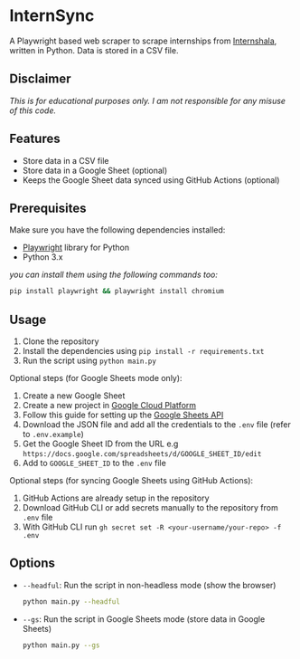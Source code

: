# InternSync
A Playwright based web scraper to scrape internships from [Internshala](https://internshala.com/), written in Python. Data is stored in a CSV file.

## Disclaimer
*This is for educational purposes only. I am not responsible for any misuse of this code.*

## Features
- Store data in a CSV file
- Store data in a Google Sheet (optional)
- Keeps the Google Sheet data synced using GitHub Actions (optional)

## Prerequisites
Make sure you have the following dependencies installed:

- [Playwright](https://playwright.dev/python/docs/library/) library for Python 
- Python 3.x

*you can install them using the following commands too:* 
```bash
pip install playwright && playwright install chromium
```

## Usage
1. Clone the repository
2. Install the dependencies using `pip install -r requirements.txt`
3. Run the script using `python main.py`

Optional steps (for Google Sheets mode only):
1. Create a new Google Sheet
2. Create a new project in [Google Cloud Platform](https://console.cloud.google.com/)
3. Follow this guide for setting up the [Google Sheets API](https://docs.gspread.org/en/v5.12.0/oauth2.html#for-bots-using-service-account)
4. Download the JSON file and add all the credentials to the `.env` file (refer to `.env.example`)
5. Get the Google Sheet ID from the URL e.g `https://docs.google.com/spreadsheets/d/GOOGLE_SHEET_ID/edit`
6. Add to `GOOGLE_SHEET_ID` to the `.env` file

Optional steps (for syncing Google Sheets using GitHub Actions):
1. GitHub Actions are already setup in the repository
2. Download GitHub CLI or add secrets manually to the repository from `.env` file
3. With GitHub CLI run `gh secret set -R <your-username/your-repo> -f .env`

## Options
- `--headful`: Run the script in non-headless mode (show the browser)
    ```bash
    python main.py --headful
    ```
- `--gs`: Run the script in Google Sheets mode (store data in Google Sheets)
    ```bash
    python main.py --gs
    ```
[//]: # (- `--limit`: Limit the number of internships to scrape &#40;default: 10&#41;)

[//]: # (- `--output`: Output file name &#40;default: internships.csv&#41; )
